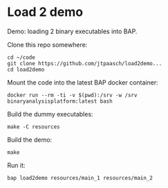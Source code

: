 # Load 2 demo

Demo: loading 2 binary executables into BAP.

Clone this repo somewhere:

    cd ~/code
    git clone https://github.com/jtpaasch/load2demo...
    cd load2demo

Mount the code into the latest BAP docker container:

    docker run --rm -ti -v $(pwd):/srv -w /srv binaryanalysisplatform:latest bash

Build the dummy executables:

    make -C resources

Build the demo:

    make

Run it:

    bap load2demo resources/main_1 resources/main_2
